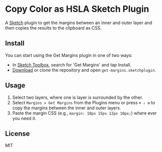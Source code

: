 # Copy Color as HSLA Sketch Plugin
A [Sketch](http://bohemiancoding.com/sketch) plugin to get the margins between an inner and outer layer and then copies the results to the clipboard as CSS.

## Install
You can start using the Get Margins plugin in one of two ways:

* In [Sketch Toolbox](http://sketchtoolbox.com), search for 'Get Margins' and tap Install.
* [Download](https://github.com/peterwooley/get-margins/archive/master.zip) or clone the repository and open `get-margins.sketchplugin`.

## Usage
1. Select two layers, where one is layer is surrounded by the other.
2. Select `Margins > Get Margins` from the Plugins menu or press `⌘ ⇪ m` to copy the margins between the inner and outer layers.
3. Paste the margin CSS (e.g., `margin: 10px 15px 12px 10px;`) where ever you need it.

## License
MIT
